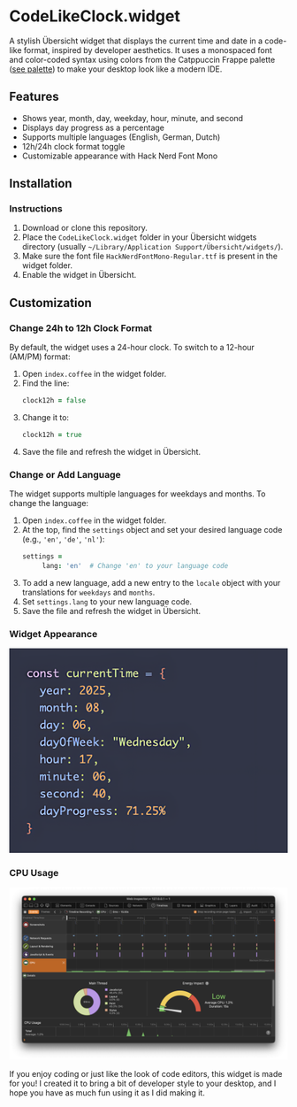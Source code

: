 # CodeLikeClock.widget

A stylish Übersicht widget that displays the current time and date in a code-like format, inspired by developer aesthetics. It uses a monospaced font and color-coded syntax using colors from the Catppuccin Frappe palette ([see palette](https://catppuccin.com/palette/)) to make your desktop look like a modern IDE.

## Features
- Shows year, month, day, weekday, hour, minute, and second
- Displays day progress as a percentage
- Supports multiple languages (English, German, Dutch)
- 12h/24h clock format toggle
- Customizable appearance with Hack Nerd Font Mono

## Installation

### Instructions
1. Download or clone this repository.
2. Place the `CodeLikeClock.widget` folder in your Übersicht widgets directory (usually `~/Library/Application Support/Übersicht/widgets/`).
3. Make sure the font file `HackNerdFontMono-Regular.ttf` is present in the widget folder.
4. Enable the widget in Übersicht.

## Customization

### Change 24h to 12h Clock Format
By default, the widget uses a 24-hour clock. To switch to a 12-hour (AM/PM) format:
1. Open `index.coffee` in the widget folder.
2. Find the line:
	```coffeescript
	clock12h = false
	```
3. Change it to:
	```coffeescript
	clock12h = true
	```
4. Save the file and refresh the widget in Übersicht.

### Change or Add Language
The widget supports multiple languages for weekdays and months. To change the language:
1. Open `index.coffee` in the widget folder.
2. At the top, find the `settings` object and set your desired language code (e.g., `'en'`, `'de'`, `'nl'`):
	```coffeescript
	settings =
		 lang: 'en'  # Change 'en' to your language code
	```
3. To add a new language, add a new entry to the `locale` object with your translations for `weekdays` and `months`.
4. Set `settings.lang` to your new language code.
5. Save the file and refresh the widget in Übersicht.

### Widget Appearance
![Screenshot of Widget](Screenshots/Screenshot%20of%20Widget.png)

### CPU Usage
![Screenshot of Cpu Usage](Screenshots/Screenshot%20of%20Cpu%20Usage.png)

If you enjoy coding or just like the look of code editors, this widget is made for you! I created it to bring a bit of developer style to your desktop, and I hope you have as much fun using it as I did making it.
